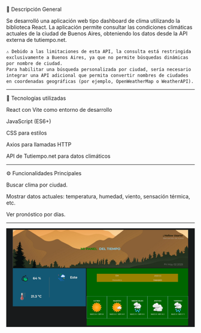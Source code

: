 📌 Descripción General

Se desarrolló una aplicación web tipo dashboard de clima utilizando la biblioteca React. La aplicación permite consultar las condiciones climáticas actuales de la ciudad de Buenos Aires, obteniendo los datos desde la API externa de tutiempo.net.

    ⚠️ Debido a las limitaciones de esta API, la consulta está restringida exclusivamente a Buenos Aires, ya que no permite búsquedas dinámicas por nombre de ciudad.
    Para habilitar una búsqueda personalizada por ciudad, sería necesario integrar una API adicional que permita convertir nombres de ciudades en coordenadas geográficas (por ejemplo, OpenWeatherMap o WeatherAPI).



<hr>
🧠 Tecnologías utilizadas

React con Vite como entorno de desarrollo

JavaScript (ES6+)

CSS para estilos

Axios para llamadas HTTP

API de Tutiempo.net para datos climáticos



<hr>


⚙️ Funcionalidades Principales

Buscar clima por ciudad.

Mostrar datos actuales: temperatura, humedad, viento, sensación térmica, etc.

Ver pronóstico por días.




<hr>


![Vista del dashboard de clima](./public/capturaDelProyecto.png)


